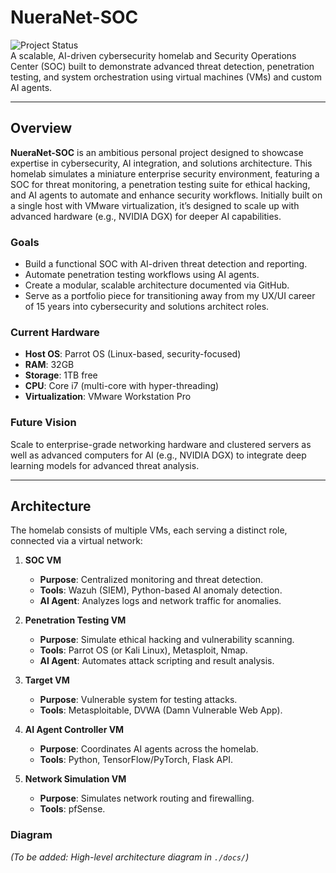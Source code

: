 # NueraNet-SOC

![Project Status](https://img.shields.io/badge/status-in%20development-orange)  
A scalable, AI-driven cybersecurity homelab and Security Operations Center (SOC) built to demonstrate advanced threat detection, penetration testing, and system orchestration using virtual machines (VMs) and custom AI agents.

---

## Overview

**NueraNet-SOC** is an ambitious personal project designed to showcase expertise in cybersecurity, AI integration, and solutions architecture. This homelab simulates a miniature enterprise security environment, featuring a SOC for threat monitoring, a penetration testing suite for ethical hacking, and AI agents to automate and enhance security workflows. Initially built on a single host with VMware virtualization, it’s designed to scale up with advanced hardware (e.g., NVIDIA DGX) for deeper AI capabilities.

### Goals
- Build a functional SOC with AI-driven threat detection and reporting.
- Automate penetration testing workflows using AI agents.
- Create a modular, scalable architecture documented via GitHub.
- Serve as a portfolio piece for transitioning away from my UX/UI career of 15 years into cybersecurity and solutions architect roles.

### Current Hardware
- **Host OS**: Parrot OS (Linux-based, security-focused)
- **RAM**: 32GB
- **Storage**: 1TB free
- **CPU**: Core i7 (multi-core with hyper-threading)
- **Virtualization**: VMware Workstation Pro

### Future Vision
Scale to enterprise-grade networking hardware and clustered servers as well as advanced computers for AI (e.g., NVIDIA DGX) to integrate deep learning models for advanced threat analysis.

---

## Architecture

The homelab consists of multiple VMs, each serving a distinct role, connected via a virtual network:

1. **SOC VM**  
   - **Purpose**: Centralized monitoring and threat detection.  
   - **Tools**: Wazuh (SIEM), Python-based AI anomaly detection.  
   - **AI Agent**: Analyzes logs and network traffic for anomalies.

2. **Penetration Testing VM**  
   - **Purpose**: Simulate ethical hacking and vulnerability scanning.  
   - **Tools**: Parrot OS (or Kali Linux), Metasploit, Nmap.  
   - **AI Agent**: Automates attack scripting and result analysis.

3. **Target VM**  
   - **Purpose**: Vulnerable system for testing attacks.  
   - **Tools**: Metasploitable, DVWA (Damn Vulnerable Web App).

4. **AI Agent Controller VM**  
   - **Purpose**: Coordinates AI agents across the homelab.  
   - **Tools**: Python, TensorFlow/PyTorch, Flask API.

5. **Network Simulation VM**  
   - **Purpose**: Simulates network routing and firewalling.  
   - **Tools**: pfSense.

### Diagram
*(To be added: High-level architecture diagram in `./docs/`)*
